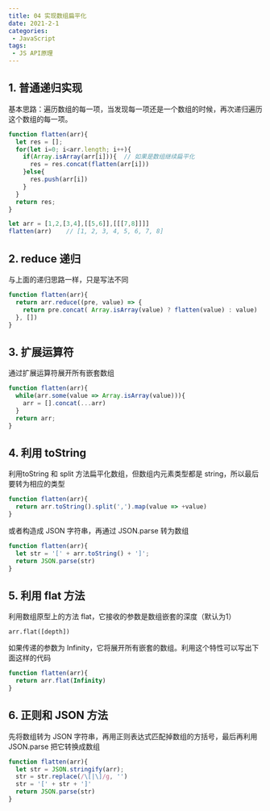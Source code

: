 ```yaml
---
title: 04 实现数组扁平化
date: 2021-2-1
categories:
 - JavaScript
tags:
 - JS API原理
---
```




## 1. 普通递归实现

基本思路：遍历数组的每一项，当发现每一项还是一个数组的时候，再次递归遍历这个数组的每一项。

```js
function flatten(arr){
  let res = [];
  for(let i=0; i<arr.length; i++){
    if(Array.isArray(arr[i])){	// 如果是数组继续扁平化
      res = res.concat(flatten(arr[i]))
    }else{
      res.push(arr[i])
    }
  }
  return res;
}

let arr = [1,2,[3,4],[[5,6]],[[[7,8]]]]
flatten(arr)	// [1, 2, 3, 4, 5, 6, 7, 8]
```



## 2. reduce 递归

与上面的递归思路一样，只是写法不同

```js
function flatten(arr){
  return arr.reduce((pre, value) => {
    return pre.concat( Array.isArray(value) ? flatten(value) : value)
  }, [])
}
```



## 3. 扩展运算符

通过扩展运算符展开所有嵌套数组

```js
function flatten(arr){
  while(arr.some(value => Array.isArray(value))){
    arr = [].concat(...arr)
  }
  return arr;
}
```



## 4. 利用 toString

利用toString 和 split 方法扁平化数组，但数组内元素类型都是 string，所以最后要转为相应的类型

```js
function flatten(arr){
  return arr.toString().split(',').map(value => +value)
}
```

或者构造成 JSON 字符串，再通过 JSON.parse 转为数组

```js
function flatten(arr){
  let str = '[' + arr.toString() + ']';
  return JSON.parse(str)
}
```



## 5. 利用 flat 方法

利用数组原型上的方法 flat，它接收的参数是数组嵌套的深度（默认为1）

```
arr.flat([depth])
```

如果传递的参数为 Infinity，它将展开所有嵌套的数组。利用这个特性可以写出下面这样的代码

```js
function flatten(arr){
  return arr.flat(Infinity)
}
```



## 6. 正则和 JSON 方法

先将数组转为 JSON 字符串，再用正则表达式匹配掉数组的方括号，最后再利用 JSON.parse 把它转换成数组

```js
function flatten(arr){
  let str = JSON.stringify(arr);
  str = str.replace(/\[|\]/g, '')
  str = '[' + str + ']'
  return JSON.parse(str)
}
```

